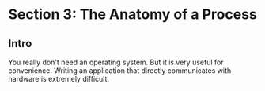 # Section 3: The Anatomy of a Process

## Intro

You really don't need an operating system. But it is very useful for convenience. Writing an application that directly communicates with hardware is extremely difficult.

